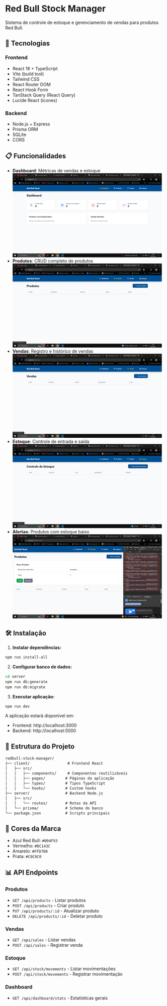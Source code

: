 # Red Bull Stock Manager

Sistema de controle de estoque e gerenciamento de vendas para produtos Red Bull.

## 🚀 Tecnologias

### Frontend
- React 18 + TypeScript
- Vite (build tool)
- Tailwind CSS
- React Router DOM
- React Hook Form
- TanStack Query (React Query)
- Lucide React (ícones)

### Backend
- Node.js + Express
- Prisma ORM
- SQLite
- CORS

## 📋 Funcionalidades

- **Dashboard**: Métricas de vendas e estoque
![alt text](image.png)
- **Produtos**: CRUD completo de produtos
![alt text](image-1.png)
- **Vendas**: Registro e histórico de vendas
![alt text](image-2.png)
- **Estoque**: Controle de entrada e saída
![alt text](image-3.png)
- **Alertas**: Produtos com estoque baixo
![alt text](image-4.png)

## 🛠️ Instalação

1. **Instalar dependências:**
```bash
npm run install-all
```

2. **Configurar banco de dados:**
```bash
cd server
npm run db:generate
npm run db:migrate
```

3. **Executar aplicação:**
```bash
npm run dev
```

A aplicação estará disponível em:
- Frontend: http://localhost:3000
- Backend: http://localhost:5000

## 📁 Estrutura do Projeto

```
redbull-stock-manager/
├── client/                 # Frontend React
│   ├── src/
│   │   ├── components/     # Componentes reutilizáveis
│   │   ├── pages/         # Páginas da aplicação
│   │   ├── types/         # Tipos TypeScript
│   │   └── hooks/         # Custom hooks
├── server/                # Backend Node.js
│   ├── src/
│   │   └── routes/        # Rotas da API
│   └── prisma/            # Schema do banco
└── package.json           # Scripts principais
```

## 🎨 Cores da Marca

- Azul Red Bull: `#004F93`
- Vermelho: `#DC143C`
- Amarelo: `#FFD700`
- Prata: `#C0C0C0`

## 📊 API Endpoints

### Produtos
- `GET /api/products` - Listar produtos
- `POST /api/products` - Criar produto
- `PUT /api/products/:id` - Atualizar produto
- `DELETE /api/products/:id` - Deletar produto

### Vendas
- `GET /api/sales` - Listar vendas
- `POST /api/sales` - Registrar venda

### Estoque
- `GET /api/stock/movements` - Listar movimentações
- `POST /api/stock/movements` - Registrar movimentação

### Dashboard
- `GET /api/dashboard/stats` - Estatísticas gerais
